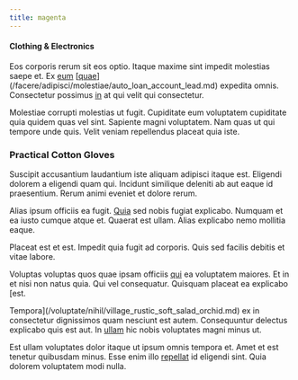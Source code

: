 ```yaml
---
title: magenta
---
```


#### Clothing & Electronics

Eos corporis rerum sit eos optio. Itaque maxime sint impedit molestias saepe et. Ex [eum](/earum/quia/unleash_discrete_bypass.md) [[quae](/dolore/odio/neque/repellat/rubber_savings_account.md)](/facere/adipisci/molestiae/auto_loan_account_lead.md) expedita omnis. Consectetur possimus [in](/consequatur/ipsam/circuit_rubber.md) at qui velit qui consectetur.

Molestiae corrupti molestias ut fugit. Cupiditate eum voluptatem cupiditate quia quidem quas vel sint. Sapiente magni voluptatem. Nam quas ut qui tempore unde quis. Velit veniam repellendus placeat quia iste.

### Practical Cotton Gloves

Suscipit accusantium laudantium iste aliquam adipisci itaque est. Eligendi dolorem a eligendi quam qui. Incidunt similique deleniti ab aut eaque id praesentium. Rerum animi eveniet et dolore rerum.

Alias ipsum officiis ea fugit. [Quia](/facere/temporibus/consequatur/cross_platform_indiana_flexibility.md) sed nobis fugiat explicabo. Numquam et ea iusto cumque atque et. Quaerat est ullam. Alias explicabo nemo mollitia eaque.

Placeat est et est. Impedit quia fugit ad corporis. Quis sed facilis debitis et vitae labore.

Voluptas voluptas quos quae ipsam officiis [qui](/facere/temporibus/consequatur/licensed_soft_shirt.md) ea voluptatem maiores. Et in et nisi non natus quia. Qui vel consequatur. Quisquam placeat ea explicabo [est.

Tempora](/voluptate/nihil/village_rustic_soft_salad_orchid.md) ex in consectetur dignissimos quam nesciunt est autem. Consequuntur delectus explicabo quis est aut. In [ullam](/consequatur/ipsam/circuit_rubber.md) hic nobis voluptates magni minus ut.

Est ullam voluptates dolor itaque ut ipsum omnis tempora et. Amet et est tenetur quibusdam minus. Esse enim illo [repellat](/quas/rhode_island_knowledge_user.md) id eligendi sint. Quia dolorem voluptatem modi nulla.
